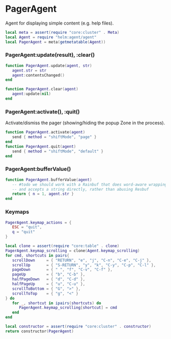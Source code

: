 # PagerAgent

Agent for displaying simple content \(e\.g\. help files\)\.

```lua
local meta = assert(require "core:cluster" . Meta)
local Agent = require "helm:agent/agent"
local PagerAgent = meta(getmetatable(Agent))
```


### PagerAgent:update\(result\), :clear\(\)

```lua
function PagerAgent.update(agent, str)
   agent.str = str
   agent:contentsChanged()
end

function PagerAgent.clear(agent)
   agent:update(nil)
end
```


### PagerAgent:activate\(\), :quit\(\)

Activate/dismiss the pager \(showing/hiding the popup Zone in the process\)\.

```lua
function PagerAgent.activate(agent)
   send { method = "shiftMode", "page" }
end
function PagerAgent.quit(agent)
   send { method = "shiftMode", "default" }
end
```


### PagerAgent:bufferValue\(\)

```lua
function PagerAgent.bufferValue(agent)
   -- #todo we should work with a Rainbuf that does word-aware wrapping
   -- and accepts a string directly, rather than abusing Resbuf
   return { n = 1, agent.str }
end
```


### Keymaps

```lua
PagerAgent.keymap_actions = {
   ESC = "quit",
   q = "quit"
}

local clone = assert(require "core:table" . clone)
PagerAgent.keymap_scrolling = clone(Agent.keymap_scrolling)
for cmd, shortcuts in pairs{
   scrollDown     = { "RETURN", "e", "j", "C-n", "C-e", "C-j" },
   scrollUp       = { "S-RETURN", "y", "k", "C-y", "C-p", "C-l" },
   pageDown       = { " ", "f", "C-v", "C-f" },
   pageUp         = { "b", "C-b" },
   halfPageDown   = { "d", "C-d" },
   halfPageUp     = { "u", "C-u" },
   scrollToBottom = { "G", ">" },
   scrollToTop    = { "g", "<" }
} do
   for _, shortcut in ipairs(shortcuts) do
      PagerAgent.keymap_scrolling[shortcut] = cmd
   end
end
```


```lua
local constructor = assert(require "core:cluster" . constructor)
return constructor(PagerAgent)
```
